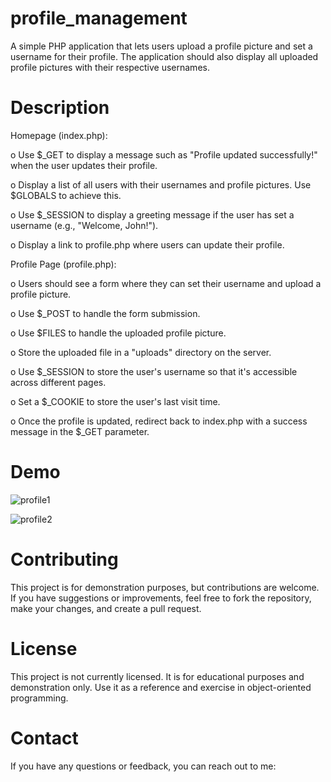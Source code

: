 # profile_management

A simple PHP application that lets users upload a profile picture and set a username for  their profile. The application should also display all uploaded profile pictures with their respective  usernames.

# Description

Homepage (index.php):

o Use $_GET to display a message such as "Profile updated successfully!" when the user updates their profile.

o Display a list of all users with their usernames and profile pictures. Use $GLOBALS to achieve this.

o Use $_SESSION to display a greeting message if the user has set a username (e.g., "Welcome, John!").

o Display a link to profile.php where users can update their profile.


Profile Page (profile.php):

o Users should see a form where they can set their username and upload a profile picture.

o Use $_POST to handle the form submission.

o Use $FILES to handle the uploaded profile picture.

o Store the uploaded file in a "uploads" directory on the server.

o Use $_SESSION to store the user's username so that it's accessible across different pages.

o Set a $_COOKIE to store the user's last visit time.

o Once the profile is updated, redirect back to index.php with a success message in the $_GET parameter.


# Demo

![profile1](https://github.com/user-attachments/assets/94dc6c7f-a22a-40a9-a2ef-f9524c7421c0)

![profile2](https://github.com/user-attachments/assets/a205a294-3729-47bb-8c1c-abc14cb90678)


# Contributing
This project is for demonstration purposes, but contributions are welcome. If you have suggestions or improvements, feel free to fork the repository, make your changes, and create a pull request.

# License
This project is not currently licensed. It is for educational purposes and demonstration only. Use it as a reference and exercise in object-oriented programming.

# Contact
If you have any questions or feedback, you can reach out to me:


